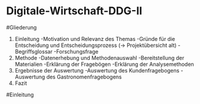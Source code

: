# Digitale-Wirtschaft-DDG-II
#Gliederung
1.  Einleitung
    -Motivation und Relevanz des Themas
    -Gründe für die Entscheidung und Entscheidungsprozess (-> Projektübersicht alt)
    -Begriffsglossar
    -Forschungsfrage
2.  Methode
    -Datenerhebung und Methodenauswahl
    -Bereitstellung der Materialien
    -Erklärung der Fragebögen
    -Erklärung der Analysemethoden
3.  Ergebnisse der Auswertung
    -Auswertung des Kundenfragebogens
    -Auswertung des Gastronomenfragebogens
4.  Fazit

#Einleitung

